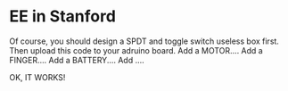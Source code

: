 # EE in Stanford
Of course, you should design a SPDT and toggle switch useless box first.
Then upload this code to your adruino board.
Add a MOTOR....
Add a FINGER....
Add a BATTERY....
Add ....

OK, IT WORKS!
